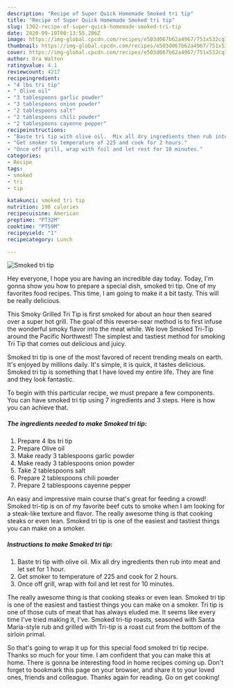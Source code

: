 ```yaml
---
description: "Recipe of Super Quick Homemade Smoked tri tip"
title: "Recipe of Super Quick Homemade Smoked tri tip"
slug: 1302-recipe-of-super-quick-homemade-smoked-tri-tip
date: 2020-09-10T00:13:55.286Z
image: https://img-global.cpcdn.com/recipes/e503d067b62a4967/751x532cq70/smoked-tri-tip-recipe-main-photo.jpg
thumbnail: https://img-global.cpcdn.com/recipes/e503d067b62a4967/751x532cq70/smoked-tri-tip-recipe-main-photo.jpg
cover: https://img-global.cpcdn.com/recipes/e503d067b62a4967/751x532cq70/smoked-tri-tip-recipe-main-photo.jpg
author: Ora Walton
ratingvalue: 4.1
reviewcount: 4217
recipeingredient:
- "4 lbs tri tip"
- " Olive oil"
- "3 tablespoons garlic powder"
- "3 tablespoons onion powder"
- "2 tablespoons salt"
- "2 tablespoons chili powder"
- "2 tablespoons cayenne pepper"
recipeinstructions:
- "Baste tri tip with olive oil.  Mix all dry ingredients then rub into meat and let set for 1 hour."
- "Get smoker to temperature of 225 and cook for 2 hours."
- "Once off grill, wrap with foil and let rest for 10 minutes."
categories:
- Recipe
tags:
- smoked
- tri
- tip

katakunci: smoked tri tip 
nutrition: 198 calories
recipecuisine: American
preptime: "PT32M"
cooktime: "PT59M"
recipeyield: "1"
recipecategory: Lunch

---
```



![Smoked tri tip](https://img-global.cpcdn.com/recipes/e503d067b62a4967/751x532cq70/smoked-tri-tip-recipe-main-photo.jpg)

Hey everyone, I hope you are having an incredible day today. Today, I'm gonna show you how to prepare a special dish, smoked tri tip. One of my favorites food recipes. This time, I am going to make it a bit tasty. This will be really delicious.

This Smoky Grilled Tri Tip is first smoked for about an hour then seared over a super hot grill. The goal of this reverse-sear method is to first infuse the wonderful smoky flavor into the meat while. We love Smoked Tri-Tip around the Pacific Northwest! The simplest and tastiest method for smoking Tri Tip that comes out delicious and juicy.

Smoked tri tip is one of the most favored of recent trending meals on earth. It's enjoyed by millions daily. It's simple, it is quick, it tastes delicious. Smoked tri tip is something that I have loved my entire life. They are fine and they look fantastic.


To begin with this particular recipe, we must prepare a few components. You can have smoked tri tip using 7 ingredients and 3 steps. Here is how you can achieve that.

<!--inarticleads1-->

##### The ingredients needed to make Smoked tri tip:

1. Prepare 4 lbs tri tip
1. Prepare  Olive oil
1. Make ready 3 tablespoons garlic powder
1. Make ready 3 tablespoons onion powder
1. Take 2 tablespoons salt
1. Prepare 2 tablespoons chili powder
1. Prepare 2 tablespoons cayenne pepper


An easy and impressive main course that&#39;s great for feeding a crowd! Smoked tri-tip is on of my favorite beef cuts to smoke when I am looking for a steak-like texture and flavor. The really awesome thing is that cooking steaks or even lean. Smoked tri tip is one of the easiest and tastiest things you can make on a smoker. 

<!--inarticleads2-->

##### Instructions to make Smoked tri tip:

1. Baste tri tip with olive oil.  Mix all dry ingredients then rub into meat and let set for 1 hour.
1. Get smoker to temperature of 225 and cook for 2 hours.
1. Once off grill, wrap with foil and let rest for 10 minutes.


The really awesome thing is that cooking steaks or even lean. Smoked tri tip is one of the easiest and tastiest things you can make on a smoker. Tri tip is one of those cuts of meat that has always eluded me. It seems like every time I&#39;ve tried making it, I&#39;ve. Smoked tri-tip roasts, seasoned with Santa Maria-style rub and grilled with Tri-tip is a roast cut from the bottom of the sirloin primal. 

So that's going to wrap it up for this special food smoked tri tip recipe. Thanks so much for your time. I am confident that you can make this at home. There is gonna be interesting food in home recipes coming up. Don't forget to bookmark this page on your browser, and share it to your loved ones, friends and colleague. Thanks again for reading. Go on get cooking!

